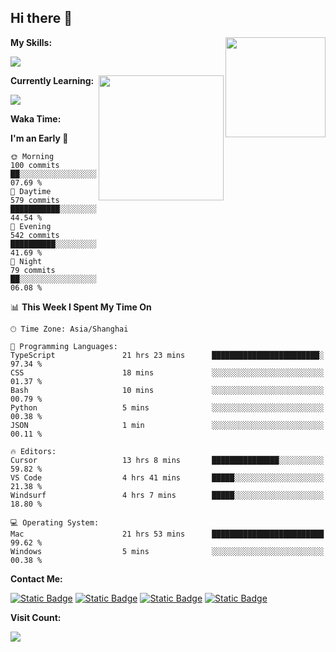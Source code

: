 ## Hi there 👋

<img align="right" height=160 src="https://s2.loli.net/2024/05/01/uw3cVq5TUCnhYLy.png" />

**My Skills:**
<p align="left">
  <a href="https://skillicons.dev">
    <img src="https://skillicons.dev/icons?i=git,docker,go,js,ts,react,vue,tailwind,electron,nextjs&perline=8" />
  </a>
</p>

<a href="https://github.com/anuraghazra/convoychat">
  <img height=200 align="right" src="https://stats.ronki.moe/api/top-langs?username=lonzzi&layout=compact&langs_count=8&card_width=320" />
</a>

**Currently Learning:**
<p align="left">
  <a href="https://skillicons.dev">
    <img src="https://skillicons.dev/icons?i=flutter,dart,py,rust" />
  </a>
</p>



**Waka Time:**
<!--START_SECTION:waka-->
**I'm an Early 🐤** 

```text
🌞 Morning                100 commits         ██░░░░░░░░░░░░░░░░░░░░░░░   07.69 % 
🌆 Daytime                579 commits         ███████████░░░░░░░░░░░░░░   44.54 % 
🌃 Evening                542 commits         ██████████░░░░░░░░░░░░░░░   41.69 % 
🌙 Night                  79 commits          ██░░░░░░░░░░░░░░░░░░░░░░░   06.08 % 
```


📊 **This Week I Spent My Time On** 

```text
🕑︎ Time Zone: Asia/Shanghai

💬 Programming Languages: 
TypeScript               21 hrs 23 mins      ████████████████████████░   97.34 % 
CSS                      18 mins             ░░░░░░░░░░░░░░░░░░░░░░░░░   01.37 % 
Bash                     10 mins             ░░░░░░░░░░░░░░░░░░░░░░░░░   00.79 % 
Python                   5 mins              ░░░░░░░░░░░░░░░░░░░░░░░░░   00.38 % 
JSON                     1 min               ░░░░░░░░░░░░░░░░░░░░░░░░░   00.11 % 

🔥 Editors: 
Cursor                   13 hrs 8 mins       ███████████████░░░░░░░░░░   59.82 % 
VS Code                  4 hrs 41 mins       █████░░░░░░░░░░░░░░░░░░░░   21.38 % 
Windsurf                 4 hrs 7 mins        █████░░░░░░░░░░░░░░░░░░░░   18.80 % 

💻 Operating System: 
Mac                      21 hrs 53 mins      █████████████████████████   99.62 % 
Windows                  5 mins              ░░░░░░░░░░░░░░░░░░░░░░░░░   00.38 % 
```


<!--END_SECTION:waka-->

**Contact Me:**
<p>
  <a href="https://space.bilibili.com/13424328"><img alt="Static Badge" src="https://img.shields.io/badge/bilibili-ColourCode?style=flat-square&logo=bilibili&color=%23fb7299"></a>
  <a href="https://github.com/lonzzi"><img alt="Static Badge" src="https://img.shields.io/badge/GitHub-ColourCode?style=flat-square&logo=GitHub&color=%23555555"></a>
  <a href="https://twitter.com/lonzzi102"><img alt="Static Badge" src="https://img.shields.io/badge/X-ColourCode?style=flat-square&logo=x&color=%231D9BF0"></a>
  <a href="https://t.me/ronkimoe"><img alt="Static Badge" src="https://img.shields.io/badge/telegram-ColourCode?style=flat-square&logo=telegram&color=%23ED1965"></a>
</p>

**Visit Count:**
<p>
  <img src="https://count.ronki.moe/github:lonzzi?theme=rule34&render=pixelated">
</p>
